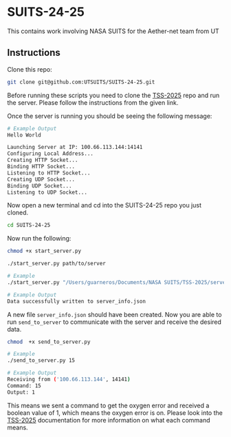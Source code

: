 # SUITS-24-25
This contains work involving NASA SUITS for the Aether-net team from UT


## Instructions 
Clone this repo: 
```bash
git clone git@github.com:UTSUITS/SUITS-24-25.git
```

Before running these scripts you need to clone the [TSS-2025](https://github.com/SUITS-Techteam/TSS-2025) repo and run the server. Please follow the instructions from the given link. 

Once the server is running you should be seeing the following message: 
```bash
# Example Output 
Hello World

Launching Server at IP: 100.66.113.144:14141
Configuring Local Address...
Creating HTTP Socket...
Binding HTTP Socket...
Listening to HTTP Socket...
Creating UDP Socket...
Binding UDP Socket...
Listening to UDP Socket...
```

Now open a new terminal and cd into the SUITS-24-25 repo you just cloned. 
```bash
cd SUITS-24-25
```

Now run the following: 
```bash 
chmod +x start_server.py

./start_server.py path/to/server

# Example 
./start_server.py "/Users/guarneros/Documents/NASA SUITS/TSS-2025/server" 

# Example Output
Data successfully written to server_info.json
```

A new file ```server_info.json``` should have been created. Now you are able to run ```send_to_server``` to communicate with the server and receive the desired data. 

```bash
chmod  +x send_to_server.py

# Example
./send_to_server.py 15 

# Example Output
Receiving from ('100.66.113.144', 14141)
Command: 15
Output: 1
```
This means we sent a command to get the oxygen error and received a boolean value of 1, which means the oxygen error is on. Please look into the [TSS-2025](https://github.com/SUITS-Techteam/TSS-2025) documentation for more information on what each command means. 
